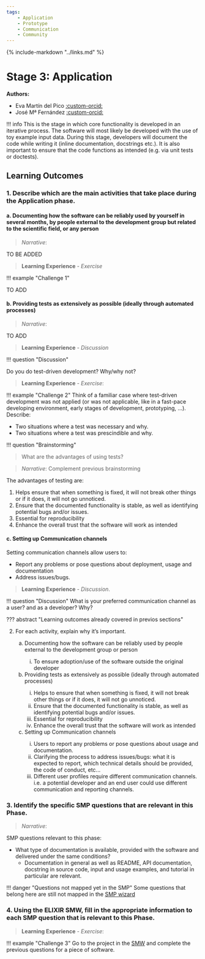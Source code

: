 ```yaml
---
tags:
    - Application
    - Prototype
    - Communication
    - Community
---
```


{% include-markdown "../links.md" %}

# Stage 3: Application 

**Authors:**

- Eva Martín del Pico [:custom-orcid:](https://orcid.org/0000-0001-8324-2897)
- José Mª Fernández [:custom-orcid:](https://orcid.org/0000-0002-4806-5140)


!!! info 
  This is the stage in which core functionality is developed in an iterative process. The software will most likely be developed with the use of toy example input data. During this stage, developers will document the code while writing it (inline documentation, docstrings etc.). It is also important to ensure that the code functions as intended (e.g. via unit tests or doctests). 
 
## Learning Outcomes

### 1. Describe which are the main activities that take place during the Application phase. 

#### a. Documenting how the software can be reliably used by yourself in several months, by people external to the development group but related to the scientific field, or any person 

> *Narrative*: 

TO BE ADDED

> **Learning Experience** - *Exercise* 

!!! example "Challenge 1"

TO ADD

#### b. Providing tests as extensively as possible (ideally through automated processes)

> *Narrative*: 

TO ADD

>**Learning Experience** - *Discussion* 

!!! question "Discussion"

  Do you do test-driven development? Why/why not? 

>**Learning Experience** - *Exercise*: 

!!! example "Challenge 2"
  Think of a familiar case where test-driven development was not applied (or was not applicable, like in a fast-pace developing environment, early stages of development, prototyping, ...). Describe:

  - Two situations where a test was necessary and why.
  - Two situations where a test was prescindible and why.

!!! question "Brainstorming"
> What are the advantages of using tests?

> *Narrative*: 
> Complement previous brainstorming 

The advantages of testing are: 

  1. Helps ensure that when something is fixed, it will not break other things or if it does, it will not go unnoticed. 
  2. Ensure that the documented functionality is stable, as well as identifying potential bugs and/or issues.
  3. Essential for reproducibility
  4. Enhance the overall trust that the software will work as intended


#### c. Setting up Communication channels  

Setting communication channels allow users to: 

- Report any problems or pose questions about deployment, usage and documentation 
- Address issues/bugs.


> **Learning Experience** - *Discussion*. 

!!! question "Discussion"
  What is your preferred communication channel as a user? and as a developer? Why? 


??? abstract "Learning outcomes already covered in previos sections"

2. For each activity, explain why it’s important. 

   <ol type="a">
    <li>Documenting how the software can be reliably used by people external to the development group or person</li>
    <ol type="i">
        <li>To ensure adoption/use of the software outside the original developer</li>
    </ol>
    <li>Providing tests as extensively as possible (ideally through automated processes) </li>
    <ol type="i">
        <li>Helps to ensure that when something is fixed, it will not break other things or if it does, it will not go unnoticed.</li>
        <li>Ensure that the documented functionality is stable, as well as identifying potential bugs and/or issues.</li>
        <li>Essential for reproducibility</li>
        <li>Enhance the overall trust that the software will work as intended </li>
    </ol>
    <li>Setting up Communication channels</li>
    <ol type="i">
        <li>Users to report any problems or pose questions about usage and documentation.</li>
        <li>Clarifying the process to address issues/bugs: what it is expected to report, which technical details should be provided, the code of conduct, etc...</li>
        <li>Different user profiles require different communication channels. i.e. a potential developer and an end user could use different communication and reporting channels.</li>
    </ol>
  </ol>
  

### 3. Identify the specific SMP questions that are relevant in this Phase. 


> *Narrative*: 
> 
SMP questions relevant to this phase: 

- What type of documentation is available, provided with the software and delivered under the same conditions? 
  - Documentation in general as well as README, API documentation, docstring in source code, input and usage examples, and tutorial in particular are relevant. 

!!! danger "Questions not mapped yet in the SMP"
  Some questions that belong here are still not mapped in the [SMP wizard](https://smw.ds-wizard.org/km-editor/editor/f311aeda-cff2-4155-b2f8-1208876d39ec/question-tags)

### 4. Using the ELIXIR SMW, fill in the appropriate information to each SMP question that is relevant to this Phase. 

> **Learning Experience** - *Exercise*: 

!!! example "Challenge 3"
  Go to the project in the [SMW](https://smw.ds-wizard.org/) and complete the previous questions for a piece of software.

